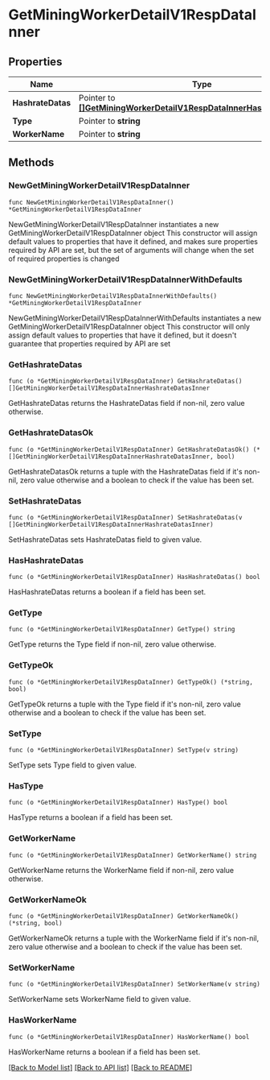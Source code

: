 # GetMiningWorkerDetailV1RespDataInner

## Properties

Name | Type | Description | Notes
------------ | ------------- | ------------- | -------------
**HashrateDatas** | Pointer to [**[]GetMiningWorkerDetailV1RespDataInnerHashrateDatasInner**](GetMiningWorkerDetailV1RespDataInnerHashrateDatasInner.md) |  | [optional] 
**Type** | Pointer to **string** |  | [optional] 
**WorkerName** | Pointer to **string** |  | [optional] 

## Methods

### NewGetMiningWorkerDetailV1RespDataInner

`func NewGetMiningWorkerDetailV1RespDataInner() *GetMiningWorkerDetailV1RespDataInner`

NewGetMiningWorkerDetailV1RespDataInner instantiates a new GetMiningWorkerDetailV1RespDataInner object
This constructor will assign default values to properties that have it defined,
and makes sure properties required by API are set, but the set of arguments
will change when the set of required properties is changed

### NewGetMiningWorkerDetailV1RespDataInnerWithDefaults

`func NewGetMiningWorkerDetailV1RespDataInnerWithDefaults() *GetMiningWorkerDetailV1RespDataInner`

NewGetMiningWorkerDetailV1RespDataInnerWithDefaults instantiates a new GetMiningWorkerDetailV1RespDataInner object
This constructor will only assign default values to properties that have it defined,
but it doesn't guarantee that properties required by API are set

### GetHashrateDatas

`func (o *GetMiningWorkerDetailV1RespDataInner) GetHashrateDatas() []GetMiningWorkerDetailV1RespDataInnerHashrateDatasInner`

GetHashrateDatas returns the HashrateDatas field if non-nil, zero value otherwise.

### GetHashrateDatasOk

`func (o *GetMiningWorkerDetailV1RespDataInner) GetHashrateDatasOk() (*[]GetMiningWorkerDetailV1RespDataInnerHashrateDatasInner, bool)`

GetHashrateDatasOk returns a tuple with the HashrateDatas field if it's non-nil, zero value otherwise
and a boolean to check if the value has been set.

### SetHashrateDatas

`func (o *GetMiningWorkerDetailV1RespDataInner) SetHashrateDatas(v []GetMiningWorkerDetailV1RespDataInnerHashrateDatasInner)`

SetHashrateDatas sets HashrateDatas field to given value.

### HasHashrateDatas

`func (o *GetMiningWorkerDetailV1RespDataInner) HasHashrateDatas() bool`

HasHashrateDatas returns a boolean if a field has been set.

### GetType

`func (o *GetMiningWorkerDetailV1RespDataInner) GetType() string`

GetType returns the Type field if non-nil, zero value otherwise.

### GetTypeOk

`func (o *GetMiningWorkerDetailV1RespDataInner) GetTypeOk() (*string, bool)`

GetTypeOk returns a tuple with the Type field if it's non-nil, zero value otherwise
and a boolean to check if the value has been set.

### SetType

`func (o *GetMiningWorkerDetailV1RespDataInner) SetType(v string)`

SetType sets Type field to given value.

### HasType

`func (o *GetMiningWorkerDetailV1RespDataInner) HasType() bool`

HasType returns a boolean if a field has been set.

### GetWorkerName

`func (o *GetMiningWorkerDetailV1RespDataInner) GetWorkerName() string`

GetWorkerName returns the WorkerName field if non-nil, zero value otherwise.

### GetWorkerNameOk

`func (o *GetMiningWorkerDetailV1RespDataInner) GetWorkerNameOk() (*string, bool)`

GetWorkerNameOk returns a tuple with the WorkerName field if it's non-nil, zero value otherwise
and a boolean to check if the value has been set.

### SetWorkerName

`func (o *GetMiningWorkerDetailV1RespDataInner) SetWorkerName(v string)`

SetWorkerName sets WorkerName field to given value.

### HasWorkerName

`func (o *GetMiningWorkerDetailV1RespDataInner) HasWorkerName() bool`

HasWorkerName returns a boolean if a field has been set.


[[Back to Model list]](../README.md#documentation-for-models) [[Back to API list]](../README.md#documentation-for-api-endpoints) [[Back to README]](../README.md)


